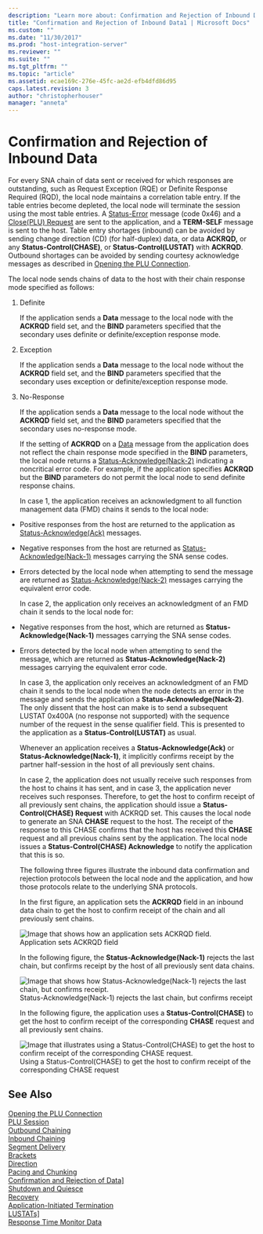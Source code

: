 ```yaml
---
description: "Learn more about: Confirmation and Rejection of Inbound Data"
title: "Confirmation and Rejection of Inbound Data1 | Microsoft Docs"
ms.custom: ""
ms.date: "11/30/2017"
ms.prod: "host-integration-server"
ms.reviewer: ""
ms.suite: ""
ms.tgt_pltfrm: ""
ms.topic: "article"
ms.assetid: ecae169c-276e-45fc-ae2d-efb4dfd86d95
caps.latest.revision: 3
author: "christopherhouser"
manager: "anneta"
---
```

# Confirmation and Rejection of Inbound Data
For every SNA chain of data sent or received for which responses are outstanding, such as Request Exception (RQE) or Definite Response Required (RQD), the local node maintains a correlation table entry. If the table entries become depleted, the local node will terminate the session using the most table entries. A [Status-Error](./status-error1.md) message (code 0x46) and a [Close(PLU) Request](./close-plu-request2.md) are sent to the application, and a **TERM-SELF** message is sent to the host. Table entry shortages (inbound) can be avoided by sending change direction (CD) (for half-duplex) data, or data **ACKRQD,** or any **Status-Control(CHASE)**, or **Status-Control(LUSTAT)** with **ACKRQD**. Outbound shortages can be avoided by sending courtesy acknowledge messages as described in [Opening the PLU Connection](../core/opening-the-plu-connection1.md).  
  
 The local node sends chains of data to the host with their chain response mode specified as follows:  
  
1. Definite  
  
    If the application sends a **Data** message to the local node with the **ACKRQD** field set, and the **BIND** parameters specified that the secondary uses definite or definite/exception response mode.  
  
2. Exception  
  
    If the application sends a **Data** message to the local node without the **ACKRQD** field set, and the **BIND** parameters specified that the secondary uses exception or definite/exception response mode.  
  
3. No-Response  
  
    If the application sends a **Data** message to the local node without the **ACKRQD** field set, and the **BIND** parameters specified that the secondary uses no-response mode.  
  
   If the setting of **ACKRQD** on a [Data](./data1.md) message from the application does not reflect the chain response mode specified in the **BIND** parameters, the local node returns a [Status-Acknowledge(Nack-2)](./status-acknowledge-nack-2-2.md) indicating a noncritical error code. For example, if the application specifies **ACKRQD** but the **BIND** parameters do not permit the local node to send definite response chains.  
  
   In case 1, the application receives an acknowledgment to all function management data (FMD) chains it sends to the local node:  
  
- Positive responses from the host are returned to the application as [Status-Acknowledge(Ack)](./status-acknowledge-ack-2.md) messages.  
  
- Negative responses from the host are returned as [Status-Acknowledge(Nack-1)](./status-acknowledge-nack-1-1.md) messages carrying the SNA sense codes.  
  
- Errors detected by the local node when attempting to send the message are returned as [Status-Acknowledge(Nack-2)](./status-acknowledge-nack-2-2.md) messages carrying the equivalent error code.  
  
  In case 2, the application only receives an acknowledgment of an FMD chain it sends to the local node for:  
  
- Negative responses from the host, which are returned as **Status-Acknowledge(Nack-1)** messages carrying the SNA sense codes.  
  
- Errors detected by the local node when attempting to send the message, which are returned as **Status-Acknowledge(Nack-2)** messages carrying the equivalent error code.  
  
  In case 3, the application only receives an acknowledgment of an FMD chain it sends to the local node when the node detects an error in the message and sends the application a **Status-Acknowledge(Nack-2)**. The only dissent that the host can make is to send a subsequent LUSTAT 0x400A (no response not supported) with the sequence number of the request in the sense qualifier field. This is presented to the application as a **Status-Control(LUSTAT)** as usual.  
  
  Whenever an application receives a **Status-Acknowledge(Ack)** or **Status-Acknowledge(Nack-1)**, it implicitly confirms receipt by the partner half-session in the host of all previously sent chains.  
  
  In case 2, the application does not usually receive such responses from the host to chains it has sent, and in case 3, the application never receives such responses. Therefore, to get the host to confirm receipt of all previously sent chains, the application should issue a **Status-Control(CHASE) Request** with ACKRQD set. This causes the local node to generate an SNA **CHASE** request to the host. The receipt of the response to this CHASE confirms that the host has received this **CHASE** request and all previous chains sent by the application. The local node issues a **Status-Control(CHASE) Acknowledge** to notify the application that this is so.  
  
  The following three figures illustrate the inbound data confirmation and rejection protocols between the local node and the application, and how those protocols relate to the underlying SNA protocols.  
  
  In the first figure, an application sets the **ACKRQD** field in an inbound data chain to get the host to confirm receipt of the chain and all previously sent chains.  
  
  ![Image that shows how an application sets ACKRQD field.](../core/media/his-32703p.gif "his_32703p")  
  Application sets ACKRQD field  
  
  In the following figure, the **Status-Acknowledge(Nack-1)** rejects the last chain, but confirms receipt by the host of all previously sent data chains.  
  
  ![Image that shows how Status-Acknowledge(Nack-1) rejects the last chain, but confirms receipt.](../core/media/32703pa.gif "32703pa")  
  Status-Acknowledge(Nack-1) rejects the last chain, but confirms receipt  
  
  In the following figure, the application uses a **Status-Control(CHASE)** to get the host to confirm receipt of the corresponding **CHASE** request and all previously sent chains.  
  
  ![Image that illustrates using a Status-Control(CHASE) to get the host to confirm receipt of the corresponding CHASE request.](../core/media/32703pb.gif "32703pb")  
  Using a Status-Control(CHASE) to get the host to confirm receipt of the corresponding CHASE request  
  
## See Also  
 [Opening the PLU Connection](../core/opening-the-plu-connection1.md)   
 [PLU Session](../core/plu-session2.md)   
 [Outbound Chaining](../core/outbound-chaining2.md)   
 [Inbound Chaining](../core/inbound-chaining1.md)   
 [Segment Delivery](../core/segment-delivery1.md)   
 [Brackets](../core/brackets1.md)   
 [Direction](../core/direction1.md)   
 [Pacing and Chunking](../core/pacing-and-chunking1.md)   
 [Confirmation and Rejection of Data\]](../core/confirmation-and-rejection-of-data]1.md)   
 [Shutdown and Quiesce](../core/shutdown-and-quiesce1.md)   
 [Recovery](../core/recovery1.md)   
 [Application-Initiated Termination](../core/application-initiated-termination1.md)   
 [LUSTATs\]](../core/lustats]1.md)   
 [Response Time Monitor Data](../core/response-time-monitor-data1.md)
